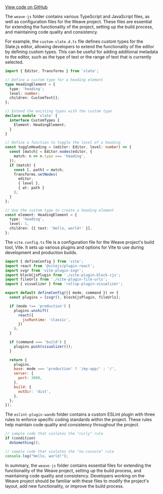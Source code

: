 [View code on GitHub](https://github.com/wandb/weave/.autodoc/docs/json/weave-js)

The `weave-js` folder contains various TypeScript and JavaScript files, as well as configuration files for the Weave project. These files are essential for extending the functionality of the project, setting up the build process, and maintaining code quality and consistency.

For example, the `custom-slate.d.ts` file defines custom types for the Slate.js editor, allowing developers to extend the functionality of the editor by defining custom types. This can be useful for adding additional metadata to the editor, such as the type of text or the range of text that is currently selected.

```typescript
import { Editor, Transforms } from 'slate';

// Define a custom type for a heading element
type HeadingElement = {
  type: 'heading';
  level: number;
  children: CustomText[];
};

// Extend the existing types with the custom type
declare module 'slate' {
  interface CustomTypes {
    Element: HeadingElement;
  }
}

// Define a function to toggle the level of a heading
const toggleHeading = (editor: Editor, level: number) => {
  const [match] = Editor.nodes(editor, {
    match: n => n.type === 'heading',
  });
  if (match) {
    const [, path] = match;
    Transforms.setNodes(
      editor,
      { level },
      { at: path }
    );
  }
};

// Use the custom type to create a heading element
const element: HeadingElement = {
  type: 'heading',
  level: 1,
  children: [{ text: 'Hello, world!' }],
};
```

The `vite.config.ts` file is a configuration file for the Weave project's build tool, Vite. It sets up various plugins and options for Vite to use during development and production builds.

```javascript
import { defineConfig } from 'vite';
import react from '@vitejs/plugin-react';
import svgr from 'vite-plugin-svgr';
import blockCjsPlugin from './vite-plugin-block-cjs';
import fileUrls from './vite-plugin-file-urls';
import { visualizer } from 'rollup-plugin-visualizer';

export default defineConfig(({ mode, command }) => {
  const plugins = [svgr(), blockCjsPlugin, fileUrls];

  if (mode !== 'production') {
    plugins.unshift(
      react({
        jsxRuntime: 'classic',
      })
    );
  }

  if (command === 'build') {
    plugins.push(visualizer());
  }

  return {
    plugins,
    base: mode === 'production' ? '/my-app/' : '/',
    server: {
      port: 3000,
    },
    build: {
      outDir: 'dist',
    },
  };
});
```

The `eslint-plugin-wandb` folder contains a custom ESLint plugin with three rules to enforce specific coding standards within the project. These rules help maintain code quality and consistency throughout the project.

```javascript
// sample code that violates the "curly" rule
if (condition)
  doSomething();

// sample code that violates the "no-console" rule
console.log("Hello, world!");
```

In summary, the `weave-js` folder contains essential files for extending the functionality of the Weave project, setting up the build process, and maintaining code quality and consistency. Developers working on the Weave project should be familiar with these files to modify the project's layout, add new functionality, or improve the build process.
